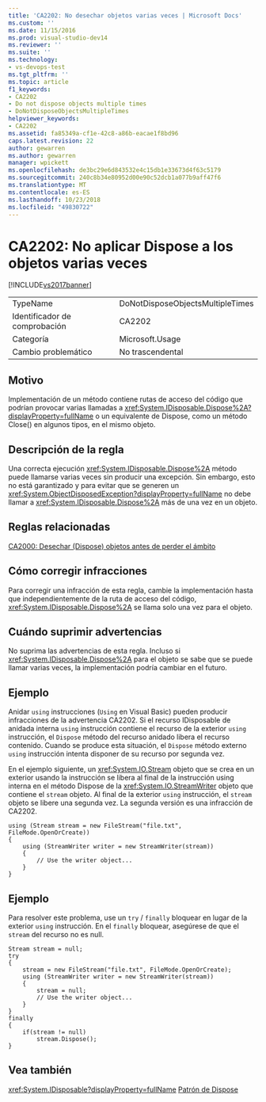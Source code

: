 ```yaml
---
title: 'CA2202: No desechar objetos varias veces | Microsoft Docs'
ms.custom: ''
ms.date: 11/15/2016
ms.prod: visual-studio-dev14
ms.reviewer: ''
ms.suite: ''
ms.technology:
- vs-devops-test
ms.tgt_pltfrm: ''
ms.topic: article
f1_keywords:
- CA2202
- Do not dispose objects multiple times
- DoNotDisposeObjectsMultipleTimes
helpviewer_keywords:
- CA2202
ms.assetid: fa85349a-cf1e-42c8-a86b-eacae1f8bd96
caps.latest.revision: 22
author: gewarren
ms.author: gewarren
manager: wpickett
ms.openlocfilehash: de3bc29e6d843532e4c15db1e33673d4f63c5179
ms.sourcegitcommit: 240c8b34e80952d00e90c52dcb1a077b9aff47f6
ms.translationtype: MT
ms.contentlocale: es-ES
ms.lasthandoff: 10/23/2018
ms.locfileid: "49830722"
---
```

# <a name="ca2202-do-not-dispose-objects-multiple-times"></a>CA2202: No aplicar Dispose a los objetos varias veces
[!INCLUDE[vs2017banner](../includes/vs2017banner.md)]

|||
|-|-|
|TypeName|DoNotDisposeObjectsMultipleTimes|
|Identificador de comprobación|CA2202|
|Categoría|Microsoft.Usage|
|Cambio problemático|No trascendental|

## <a name="cause"></a>Motivo
 Implementación de un método contiene rutas de acceso del código que podrían provocar varias llamadas a <xref:System.IDisposable.Dispose%2A?displayProperty=fullName> o un equivalente de Dispose, como un método Close() en algunos tipos, en el mismo objeto.

## <a name="rule-description"></a>Descripción de la regla
 Una correcta ejecución <xref:System.IDisposable.Dispose%2A> método puede llamarse varias veces sin producir una excepción. Sin embargo, esto no está garantizado y para evitar que se generen un <xref:System.ObjectDisposedException?displayProperty=fullName> no debe llamar a <xref:System.IDisposable.Dispose%2A> más de una vez en un objeto.

## <a name="related-rules"></a>Reglas relacionadas
 [CA2000: Desechar (Dispose) objetos antes de perder el ámbito](../code-quality/ca2000-dispose-objects-before-losing-scope.md)

## <a name="how-to-fix-violations"></a>Cómo corregir infracciones
 Para corregir una infracción de esta regla, cambie la implementación hasta que independientemente de la ruta de acceso del código, <xref:System.IDisposable.Dispose%2A> se llama solo una vez para el objeto.

## <a name="when-to-suppress-warnings"></a>Cuándo suprimir advertencias
 No suprima las advertencias de esta regla. Incluso si <xref:System.IDisposable.Dispose%2A> para el objeto se sabe que se puede llamar varias veces, la implementación podría cambiar en el futuro.

## <a name="example"></a>Ejemplo
 Anidar `using` instrucciones (`Using` en Visual Basic) pueden producir infracciones de la advertencia CA2202. Si el recurso IDisposable de anidada interna `using` instrucción contiene el recurso de la exterior `using` instrucción, el `Dispose` método del recurso anidado libera el recurso contenido. Cuando se produce esta situación, el `Dispose` método externo `using` instrucción intenta disponer de su recurso por segunda vez.

 En el ejemplo siguiente, un <xref:System.IO.Stream> objeto que se crea en un exterior usando la instrucción se libera al final de la instrucción using interna en el método Dispose de la <xref:System.IO.StreamWriter> objeto que contiene el `stream` objeto. Al final de la exterior `using` instrucción, el `stream` objeto se libere una segunda vez. La segunda versión es una infracción de CA2202.

```
using (Stream stream = new FileStream("file.txt", FileMode.OpenOrCreate))
{
    using (StreamWriter writer = new StreamWriter(stream))
    {
        // Use the writer object...
    }
}
```

## <a name="example"></a>Ejemplo
 Para resolver este problema, use un `try` / `finally` bloquear en lugar de la exterior `using` instrucción. En el `finally` bloquear, asegúrese de que el `stream` del recurso no es null.

```
Stream stream = null;
try
{
    stream = new FileStream("file.txt", FileMode.OpenOrCreate);
    using (StreamWriter writer = new StreamWriter(stream))
    {
        stream = null;
        // Use the writer object...
    }
}
finally
{
    if(stream != null)
        stream.Dispose();
}
```

## <a name="see-also"></a>Vea también
 <xref:System.IDisposable?displayProperty=fullName> [Patrón de Dispose](http://msdn.microsoft.com/library/31a6c13b-d6a2-492b-9a9f-e5238c983bcb)



